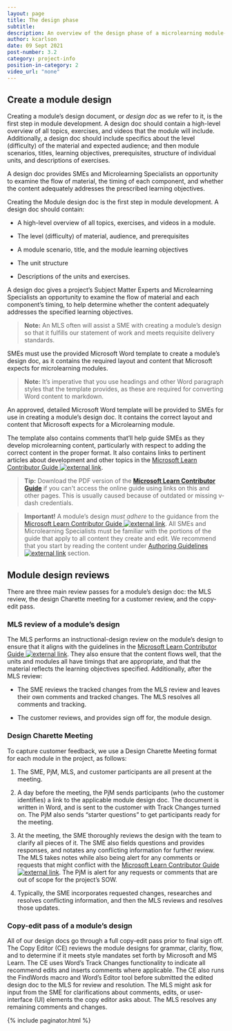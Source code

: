 ```yaml
---
layout: page
title: The design phase
subtitle:
description: An overview of the design phase of a microlearning module-creation project
author: kcarlson
date: 09 Sept 2021
post-number: 3.2
category: project-info
position-in-category: 2
video_url: "none"
---
```


## Create a module design

Creating a module’s design document, or *design doc* as we refer to it, is the first step in module development. A design doc should contain a high-level overview of all topics, exercises, and videos that the module will include. Additionally, a design doc should include specifics about the level (difficulty) of the material and expected audience; and then module scenarios, titles, learning objectives, prerequisites, structure of individual units, and descriptions of exercises. 

A design doc provides SMEs and Microlearning Specialists an opportunity to examine the flow of material, the timing of each component, and whether the content adequately addresses the prescribed learning objectives. 

Creating the Module design doc is the first step in module development. A design doc should contain:

- A high-level overview of all topics, exercises, and videos in a module.

- The level (difficulty) of material, audience, and prerequisites

- A module scenario, title, and the module learning objectives

- The unit structure

- Descriptions of the units and exercises.

A design doc gives a project’s Subject Matter Experts and Microlearning Specialists an opportunity to examine the flow of material and each component’s timing, to help determine whether the content adequately addresses the specified learning objectives.

>**Note:** An MLS often will assist a SME with creating a module’s design so that it fulfills our statement of work and meets requisite delivery standards.

SMEs must use the provided Microsoft Word template to create a module’s design doc, as it contains the required layout and content that Microsoft expects for microlearning modules. 

>**Note:** It’s imperative that you use headings and other Word paragraph styles that the template provides, as these are required for converting Word content to markdown. 

An approved, detailed Microsoft Word template will be provided to SMEs for use in creating a module’s design doc. It contains the correct layout and content that Microsoft expects for a Microlearning module. 

The template also contains comments that’ll help guide SMEs as they develop microlearning content, particularly with respect to adding the correct content in the proper format. It also contains links to pertinent articles about development and other topics in the <a href="https://review.docs.microsoft.com/help/learn/?branch=main" target="_blank">Microsoft Learn Contributor Guide ![external link](../assets/images/extlink.png)</a>.

>**Tip:**  Download the PDF version of the [**Microsoft Learn Contributor Guide**](../assets/MS_Learn_Contributor_Guide.pdf) if you can't access the online guide using links on this and other pages. This is usually caused  because of outdated or missing v-dash credentials.

>**Important!** A module’s design *must adhere* to the guidance from the <a href="https://review.docs.microsoft.com/help/learn/?branch=main" target="_blank">Microsoft Learn Contributor Guide ![external link](../assets/images/extlink.png)</a>. All SMEs and Microlearning Specialists must be familiar with the portions of the guide that apply to all content they create and edit. We recommend that you start by reading the content under <a href="https://review.docs.microsoft.com/help/learn/id-guidance?branch=main" target="_blank">Authoring Guidelines ![external link](../assets/images/extlink.png)</a> section.

## Module design reviews

There are three main review passes for a module’s design doc: the MLS review, the design Charette meeting for a customer review, and the copy-edit pass.

### MLS review of a module’s design

The MLS performs an instructional-design review on the module’s design to ensure that it aligns with the guidelines in the <a href="https://review.docs.microsoft.com/help/learn/?branch=main" target="_blank">Microsoft Learn Contributor Guide ![external link](../assets/images/extlink.png)</a>. They also ensure that the content flows well, that the units and modules all have timings that are appropriate, and that the material reflects the learning objectives specified. Additionally, after the MLS review:

- The SME reviews the tracked changes from the MLS review and leaves their own comments and tracked changes. The MLS resolves all comments and tracking.

- The customer reviews, and provides sign off for, the module design.

### Design Charette Meeting

To capture customer feedback, we use a Design Charette Meeting format for each module in the project, as follows:

1. The SME, PjM, MLS, and customer participants are all present at the meeting. 

2. A day before the meeting, the PjM sends participants (who the customer identifies) a link to the applicable module design doc. The document is written in Word, and is sent to the customer with Track Changes turned on. The PjM also sends “starter questions” to get participants ready for the meeting.

3. At the meeting, the SME thoroughly reviews the design with the team to clarify all pieces of it. The SME also fields questions and provides responses, and notates any conflicting information for further review. The MLS takes notes while also being alert for any comments or requests that might conflict with the <a href="https://review.docs.microsoft.com/help/learn/?branch=main" target="_blank">Microsoft Learn Contributor Guide ![external link](../assets/images/extlink.png)</a>. The PjM is alert for any requests or comments that are out of scope for the project’s SOW.

4. Typically, the SME incorporates requested changes, researches and resolves conflicting information, and then the MLS reviews and resolves those updates.

### Copy-edit pass of a module’s design

All of our design docs go through a full copy-edit pass prior to final sign off. The Copy Editor (CE) reviews the module designs for grammar, clarity, flow, and to determine if it meets style mandates set forth by Microsoft and MS Learn. The CE uses Word’s Track Changes functionality to indicate all recommend edits and inserts comments where applicable. The CE also runs the FindWords macro and Word’s Editor tool before submitted the edited design doc to the MLS for review and resolution. The MLS might ask for input from the SME for clarifications about comments, edits, or user-interface (UI) elements the copy editor asks about. The MLS resolves any remaining comments and changes.

{% include paginator.html %}